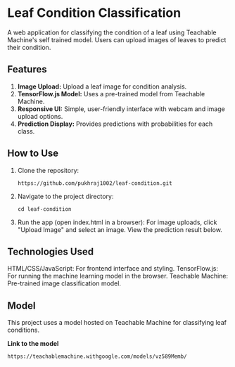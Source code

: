 # Leaf Condition Classification
A web application for classifying the condition of a leaf using Teachable Machine's self trained model. Users can upload images of leaves to predict their condition.

## Features
1. **Image Upload:** Upload a leaf image for condition analysis.
2. **TensorFlow.js Model:** Uses a pre-trained model from Teachable Machine.
3. **Responsive UI:** Simple, user-friendly interface with webcam and image upload options.
4. **Prediction Display:** Provides predictions with probabilities for each class.

## How to Use
1. Clone the repository:

   ```git clone
   https://github.com/pukhraj1002/leaf-condition.git
   ```

2. Navigate to the project directory:

   ```terminal
   cd leaf-condition
   ```

3. Run the app (open index.html in a browser):
   For image uploads, click "Upload Image" and select an image.
   View the prediction result below.

## Technologies Used
HTML/CSS/JavaScript: For frontend interface and styling.
TensorFlow.js: For running the machine learning model in the browser.
Teachable Machine: Pre-trained image classification model.

## Model
This project uses a model hosted on Teachable Machine for classifying leaf conditions.

**Link to the model** 
```
https://teachablemachine.withgoogle.com/models/vz589Memb/
```
